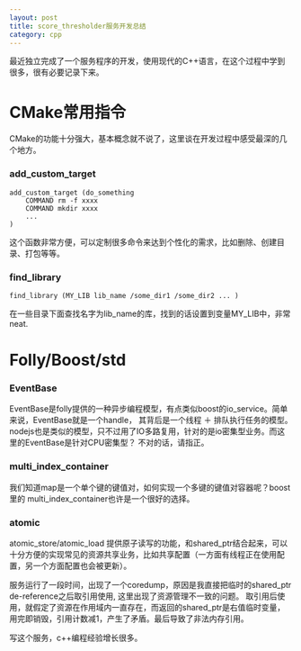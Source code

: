 ```yaml
---
layout: post
title: score_thresholder服务开发总结
category: cpp
---
```


最近独立完成了一个服务程序的开发，使用现代的C++语言，在这个过程中学到很多，很有必要记录下来。

# CMake常用指令
CMake的功能十分强大，基本概念就不说了，这里谈在开发过程中感受最深的几个地方。

### add_custom_target
```
add_custom_target (do_something 
    COMMAND rm -f xxxx
    COMMAND mkdir xxxx
    ...
)
```
这个函数非常方便，可以定制很多命令来达到个性化的需求，比如删除、创建目录、打包等等。

### find_library
```
find_library (MY_LIB lib_name /some_dir1 /some_dir2 ... )
```
在一些目录下面查找名字为lib_name的库，找到的话设置到变量MY_LIB中，非常neat.

# Folly/Boost/std

### EventBase
EventBase是folly提供的一种异步编程模型，有点类似boost的io_service。简单来说，EventBase就是一个handle，
其背后是一个线程 ＋ 排队执行任务的模型。nodejs也是类似的模型，只不过用了IO多路复用，针对的是io密集型业务。而这里的EventBase是针对CPU密集型？
不对的话，请指正。

### multi_index_container
我们知道map是一个单个键的键值对，如何实现一个多键的键值对容器呢？boost里的
multi_index_container也许是一个很好的选择。 

### atomic
atomic_store/atomic_load 提供原子读写的功能，和shared_ptr结合起来，可以十分方便的实现常见的资源共享业务，比如共享配置（一方面有线程正在使用配置，另一个方面配置也会被更新）。

服务运行了一段时间，出现了一个coredump，原因是我直接把临时的shared_ptr de-reference之后取引用使用, 这里出现了资源管理不一致的问题。
取引用后使用，就假定了资源在作用域内一直存在，而返回的shared_ptr是右值临时变量，用完即销毁，引用计数减1，产生了矛盾。最后导致了非法内存引用。

写这个服务，c++编程经验增长很多。
